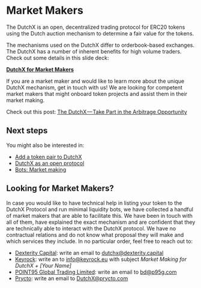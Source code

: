 # Market Makers
The DutchX is an open, decentralized trading protocol for ERC20 tokens using
the Dutch auction mechanism to determine a fair value for the tokens.

The mechanisms used on the DutchX differ to orderbook-based exchanges.
The DutchX has a number of inherent benefits for high volume traders. Check out some details in this slide deck:

<a href="_static/docs/DutchX_Market%20Maker_to%20share_ReadTheDocs_update%20Jan2019.pdf" download>**DutchX for Market Makers**</a>

If you are a market maker and would like to learn more about the unique DutchX mechanism, get in touch with us! We are looking for competent market makers that might onboard token projects and assist them in their market making.

Check out this post: [The DutchX — Take Part in the Arbitrage Opportunity](https://blog.gnosis.pm/the-dutchx-take-part-in-the-arbitrage-opportunity-eeacc20ef6f)

## Next steps
You might also be interested in:
  * [Add a token pair to DutchX](./add-token-pair.html)
  * [DutchX as an open protocol](./dutchx-as-an-open-protocol.html)
  * [Bots: Market making](./bots-market-making.html)

## Looking for Market Makers?

In case you would like to have technical help in listing your token to the DutchX Protocol and run minimal liquidity bots, we have collected a handful of market makers that are able to facilitate this.
We have been in touch with all of them, have explained the exact mechanism and are confident that they are technically able to interact with the DutchX protocol. We have no contractual relations and do not know what proposal they will make and which services they include. In no particular order, feel free to reach out to:

  * [Dexterity Capital](https://dexterity.capital/): write an email to dutchx@dexterity.capital
  * [Keyrock](https://keyrock.eu/): write an to info@keyrock.eu with subject *Market Making for DutchX + [Your Name]*
  * [POINT95 Global Trading Limited](http://www.p95g.com/): write an email to bd@p95g.com
  * [Prycto](https://www.prycto.com/): write an email to DutchX@prycto.com
